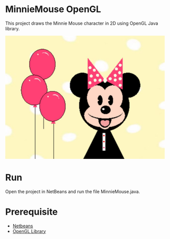 # MinnieMouse OpenGL
This project draws the Minnie Mouse character in 2D using OpenGL Java library.

![alt text](https://raw.githubusercontent.com/MonaAlhaqqas/MinnieMouse-OpenGL/master/Sample%20Output.png?token=AMD7O4GENYGND2O5KTB6POK45XVIE "Logo Title Text 1")

# Run 
Open the project in NetBeans and run the file MinnieMouse.java.

# Prerequisite
* [Netbeans](https://www.oracle.com/technetwork/java/javase/downloads/jdk-netbeans-jsp-3413139-esa.html)
* [OpenGL Library](http://plugins.netbeans.org/plugin/3260/netbeans-opengl-pack)


